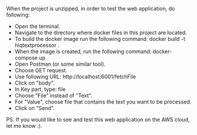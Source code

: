 When the project is unzipped, in order to test the web application, do following:
- Open the terminal.
- Navigate to the directory where docker files in this project are located.
- To build the docker image run the following command: docker build -t hiqtextprocessor .
- When the image is created, run the following command: docker-compose up
- Open Postman (or some similar tool).
- Choose GET request.
- Use following URL: http://localhost:6001/fetchFile
- Click on "body".
- In Key part, type: file
- Choose "File" instead of "Text".
- For "Value", choose file that contains the text you want to be processed.
- Click on "Send". 

PS. If you would like to see and test this web application on the AWS cloud, let me know :). 